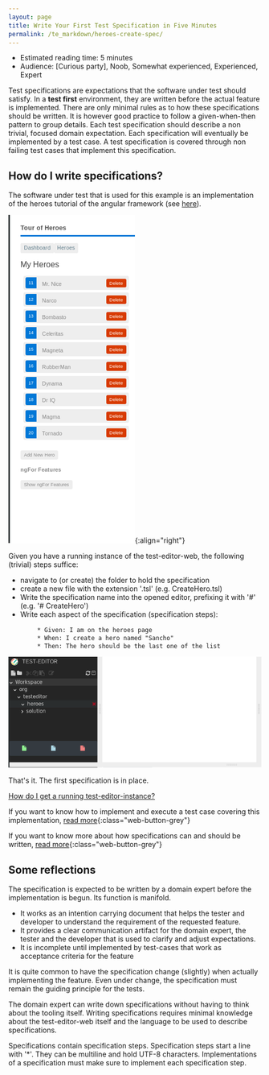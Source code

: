 ```yaml
---
layout: page
title: Write Your First Test Specification in Five Minutes
permalink: /te_markdown/heroes-create-spec/
---
```


- Estimated reading time: 5 minutes
- Audience: [Curious party], Noob, Somewhat experienced, Experienced, Expert

Test specifications are expectations that the software under test should satisfy.
In a **test first** environment, they are written before the actual feature is implemented.
There are only minimal rules as to how these specifications should be written. It is however good practice to follow a given-when-then pattern to group details.
Each test specification should describe a non trivial, focused domain expectation.
Each specification will eventually be implemented by a test case. A test specification is covered through non failing test cases that implement this specification.

## How do I write specifications?

The software under test that is used for this example is an implementation of the heroes tutorial of the angular framework (see [here](https://angular.io/tutorial)).

![screencast: create hero](/images/tutorial/tutorial.heroes.create.app.gif "screencast: create hero"){:align="right"}

Given you have a running instance of the test-editor-web, the following (trivial) steps suffice:

- navigate to (or create) the folder to hold the specification
- create a new file with the extension '.tsl' (e.g. CreateHero.tsl)
- Write the specification name into the opened editor, prefixing it with '#' (e.g. '# CreateHero')
- Write each aspect of the specification (specification steps):
```
        * Given: I am on the heroes page
        * When: I create a hero named "Sancho"
        * Then: The hero should be the last one of the list
```

![screencast: create hero specification](/images/tutorial/tutorial.heroes.create.spec.gif "screencast: create hero specification")

That's it. The first specification is in place.

[How do I get a running test-editor-instance?](local-setup)

If you want to know how to implement and execute a test case covering this implementation, [read more](heroes-create-testcase){:class="web-button-grey"}

If you want to know more about how specifications can and should be written, [read more](test-specifications){:class="web-button-grey"}

## Some reflections

The specification is expected to be written by a domain expert before the implementation is begun. Its function is manifold.

* It works as an intention carrying document that helps the tester and developer to understand the requirement of the requested feature.
* It provides a clear communication artifact for the domain expert, the tester and the developer that is used to clarify and adjust expectations.
* It is incomplete until implemented by test-cases that work as acceptance criteria for the feature

It is quite common to have the specification change (slightly) when actually implementing the feature. Even under change, the specification must
remain the guiding principle for the tests.

The domain expert can write down specifications without having to think about the tooling itself. Writing specifications requires
minimal knowledge about the test-editor-web itself and the language to be used to describe specifications.

Specifications contain specification steps. Specification steps start a line with '*'. They can be multiline and hold UTF-8 characters. Implementations of a specification must make sure to implement each specification step. 
